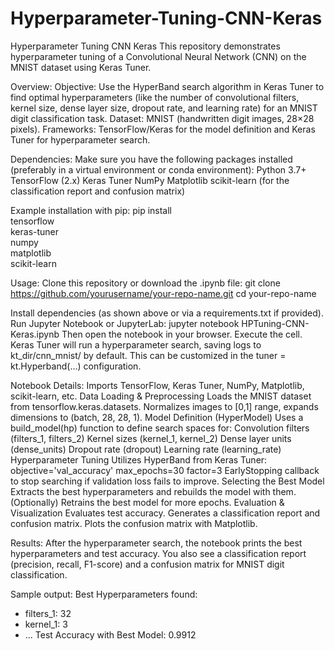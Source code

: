 # Hyperparameter-Tuning-CNN-Keras
Hyperparameter Tuning CNN Keras
This repository demonstrates hyperparameter tuning of a Convolutional Neural Network (CNN) on the MNIST dataset using Keras Tuner.

Overview:
    Objective: Use the HyperBand search algorithm in Keras Tuner to find optimal hyperparameters (like the number of convolutional filters, kernel size, dense layer size, dropout rate, and learning rate) for an MNIST digit classification task.
    Dataset: MNIST (handwritten digit images, 28×28 pixels).
    Frameworks: TensorFlow/Keras for the model definition and Keras Tuner for hyperparameter search.

Dependencies:
Make sure you have the following packages installed (preferably in a virtual environment or conda environment):
    Python 3.7+
    TensorFlow (2.x)
    Keras Tuner
    NumPy
    Matplotlib
    scikit-learn (for the classification report and confusion matrix)

Example installation with pip:
pip install \
  tensorflow \
  keras-tuner \
  numpy \
  matplotlib \
  scikit-learn

Usage:
    Clone this repository or download the .ipynb file:
git clone https://github.com/yourusername/your-repo-name.git
cd your-repo-name

Install dependencies (as shown above or via a requirements.txt if provided).
Run Jupyter Notebook or JupyterLab:
    jupyter notebook HPTuning-CNN-Keras.ipynb
    Then open the notebook in your browser.
    Execute the cell. Keras Tuner will run a hyperparameter search, saving logs to kt_dir/cnn_mnist/ by default. This can be customized in the tuner = kt.Hyperband(...) configuration.

Notebook Details:
    Imports
        TensorFlow, Keras Tuner, NumPy, Matplotlib, scikit-learn, etc.
    Data Loading & Preprocessing
        Loads the MNIST dataset from tensorflow.keras.datasets.
        Normalizes images to [0,1] range, expands dimensions to (batch, 28, 28, 1).
    Model Definition (HyperModel)
        Uses a build_model(hp) function to define search spaces for:
            Convolution filters (filters_1, filters_2)
            Kernel sizes (kernel_1, kernel_2)
            Dense layer units (dense_units)
            Dropout rate (dropout)
            Learning rate (learning_rate)
    Hyperparameter Tuning
        Utilizes HyperBand from Keras Tuner:
            objective='val_accuracy'
            max_epochs=30
            factor=3
        EarlyStopping callback to stop searching if validation loss fails to improve.
    Selecting the Best Model
        Extracts the best hyperparameters and rebuilds the model with them.
        (Optionally) Retrains the best model for more epochs.
    Evaluation & Visualization
        Evaluates test accuracy.
        Generates a classification report and confusion matrix.
        Plots the confusion matrix with Matplotlib.

Results:
    After the hyperparameter search, the notebook prints the best hyperparameters and test accuracy.
    You also see a classification report (precision, recall, F1-score) and a confusion matrix for MNIST digit classification.

Sample output:
Best Hyperparameters found:
  - filters_1: 32
  - kernel_1: 3
  - ...
Test Accuracy with Best Model: 0.9912
